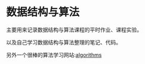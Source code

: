 # 数据结构与算法

主要用来记录数据结构与算法课程的平时作业、课程实验。

以及自己学习数据结构与算法整理的笔记、代码。

另外一个很棒的算法学习网站:[algorithms](https://algorithms.tutorialhorizon.com/)

